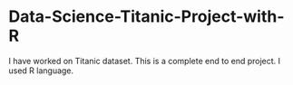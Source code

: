 # Data-Science-Titanic-Project-with-R
I have worked on Titanic dataset. This is a complete end to end project. I used R language.
